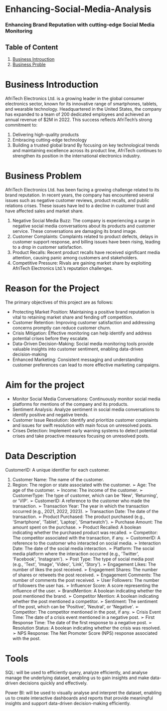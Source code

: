 # Enhancing-Social-Media-Analysis
### Enhancing Brand Reputation with cutting-edge Social Media Monitoring

## Table of Content
1. [Business Introuction](business-introduction)
2. [Business Proble](business-problem)

# Business Introduction
AfriTech Electronics Ltd. is a growing leader in the global consumer electronics sector, known for its innovative range of smartphones, tablets, and wearable technology.
Headquartered in the United States, the company has expanded to a team of 200 dedicated employees and achieved an annual revenue of $2M in 2022.
This success reflects AfriTech’s strong commitment to:
1. Delivering high-quality products
2. Embracing cutting-edge technology
3. Building a trusted global brand
By focusing on key technological trends and maintaining excellence across its product line, AfriTech continues to strengthen its position in the international electronics industry.

# Business Problem
AfriTech Electronics Ltd. has been facing a growing challenge related to its brand reputation. In recent years,
the company has encountered several issues such as negative customer reviews, product recalls, and public
relations crises. These issues have led to a decline in customer trust and have affected sales and market share.
1. Negative Social Media Buzz: The company is experiencing a surge in negative social media
conversations about its products and customer service. These conversations are damaging its brand
image.
2. Customer Complaints: Complaints related to product defects, delays in customer support response,
and billing issues have been rising, leading to a drop in customer satisfaction.
3. Product Recalls: Recent product recalls have received significant media attention, causing panic
among customers and stakeholders.
4. Competitive Pressure: Rivals are gaining market share by exploiting AfriTech Electronics Ltd.’s
reputation challenges.

# Reason for the Project
The primary objectives of this project are as follows:
- Protecting Market Position: Maintaining a positive brand reputation is vital to retaining market
share and fending off competition.
- Customer Retention: Improving customer satisfaction and addressing concerns promptly can reduce
customer churn.
- Crisis Mitigation: Effective monitoring can help identify and address potential crises before they
escalate.
- Data-Driven Decision-Making: Social media monitoring tools provide valuable insights into
customer sentiment, enabling data-driven decision-making
- Enhanced Marketing: Consistent messaging and understanding customer preferences can lead to
more effective marketing campaigns.

# Aim for the project
- Monitor Social Media Conversations: Continuously monitor social media platforms for mentions of the
company and its products.
- Sentiment Analysis: Analyze sentiment in social media conversations to identify positive and negative
trends.
- Customer Issue Resolution: Identify and prioritize customer complaints and issues for swift resolution
with main focus on unresolved posts.
- Crises Detection: Implement early warning systems to detect potential crises and take proactive measures
focusing on unresolved posts.

# Data Description 
CustomerID: A unique identifier for each customer.
1. Customer Name: The name of the customer.
2. Region: The region or state associated with the customer.
➢ Age: The age of the customer.
➢ Income: The income of the customer.
➢ CustomerType: The type of customer, which can be 'New', 'Returning', or 'VIP'.
➢ CustomerID: A reference to the customer who made the transaction.
➢ Transaction Year: The year in which the transaction occurred (e.g., 2021, 2022, 2023).
➢ Transaction Date: The date of the transaction.
➢ Product Purchased: The product purchased (e.g., 'Smartphone', 'Tablet', 'Laptop', 'Smartwatch').
➢ Purchase Amount: The amount spent on the purchase.
➢ Product Recalled: A boolean indicating whether the purchased product was recalled.
➢ Competitor: The competitor associated with the transaction, if any.
➢ CustomerID: A reference to the customer who interacted on social media.
➢ Interaction Date: The date of the social media interaction.
➢ Platform: The social media platform where the interaction occurred (e.g., 'Twitter', 'Facebook',
'Instagram').
➢ Post Type: The type of social media post (e.g., 'Text', 'Image', 'Video', 'Link', 'Story').
➢ Engagement Likes: The number of likes the post received.
➢ Engagement Shares: The number of shares or retweets the post received.
➢ Engagement Comments: The number of comments the post received.
➢ User Followers: The number of followers the user has.
➢ Influencer Score: A score representing the influence of the user.
➢ BrandMention: A boolean indicating whether the post mentioned the brand.
➢ Competitor Mention: A boolean indicating whether the post mentioned a competitor.
➢ Sentiment: The sentiment of the post, which can be 'Positive', 'Neutral', or 'Negative'.
➢ Competitor: The competitor mentioned in the post, if any.
➢ Crisis Event Time: The date of a crisis event mentioned in a negative post.
➢ First Response Time: The date of the first response to a negative post.
➢ Resolution Status: A boolean indicating whether the crisis was resolved.
➢ NPS Response: The Net Promoter Score (NPS) response associated with the post.

# Tools 
SQL: will be used to efficiently query, analyze efficiently, and analyse
manage the underlying dataset, enabling us to gain
insights and make data-driven decisions quickly
and effectively.

Power BI: will be used to visually analyse and
interpret the dataset, enabling us to create
interactive dashboards and reports that provide
meaningful insights and support data-driven
decision-making efficiently.



